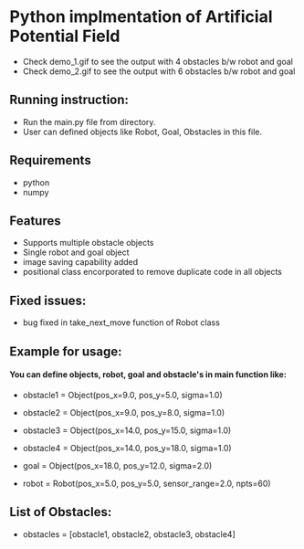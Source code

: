 # Python implmentation of Artificial Potential Field

- Check demo_1.gif to see the output with 4 obstacles b/w robot and goal
- Check demo_2.gif to see the output with 6 obstacles b/w robot and goal

## Running instruction:
- Run the main.py file from directory. 
- User can defined objects like Robot, Goal, Obstacles in this file.

## Requirements
- python
- numpy

## Features
- Supports multiple obstacle objects 
- Single robot and goal object
- image saving capability added
- positional class encorporated to remove duplicate code in all objects

## Fixed issues:
- bug fixed in take_next_move function of Robot class

## Example for usage: 
#### You can define objects, robot, goal and obstacle's in main function like:
- obstacle1 = Object(pos_x=9.0, pos_y=5.0, sigma=1.0)
- obstacle2 = Object(pos_x=9.0, pos_y=8.0, sigma=1.0)
- obstacle3 = Object(pos_x=14.0, pos_y=15.0, sigma=1.0)
- obstacle4 = Object(pos_x=14.0, pos_y=18.0, sigma=1.0)
    
- goal = Object(pos_x=18.0, pos_y=12.0, sigma=2.0)

- robot = Robot(pos_x=5.0, pos_y=5.0, sensor_range=2.0, npts=60)

## List of Obstacles:
- obstacles = [obstacle1, obstacle2, obstacle3, obstacle4]
